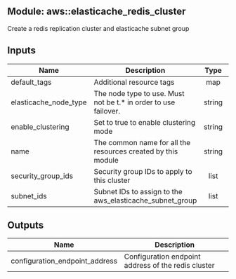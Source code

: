 ## Module: aws::elasticache_redis_cluster

Create a redis replication cluster and elasticache subnet group


## Inputs

| Name | Description | Type | Default | Required |
|------|-------------|:----:|:-----:|:-----:|
| default_tags | Additional resource tags | map | `<map>` | no |
| elasticache_node_type | The node type to use. Must not be t.* in order to use failover. | string | `cache.m3.medium` | no |
| enable_clustering | Set to true to enable clustering mode | string | `true` | no |
| name | The common name for all the resources created by this module | string | - | yes |
| security_group_ids | Security group IDs to apply to this cluster | list | - | yes |
| subnet_ids | Subnet IDs to assign to the aws_elasticache_subnet_group | list | - | yes |

## Outputs

| Name | Description |
|------|-------------|
| configuration_endpoint_address | Configuration endpoint address of the redis cluster |

